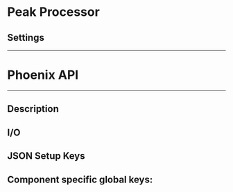 # Peak Processor
## Settings

___
# Phoenix API
___
## Description

## I/O

## JSON Setup Keys

Component specific global keys:
- 